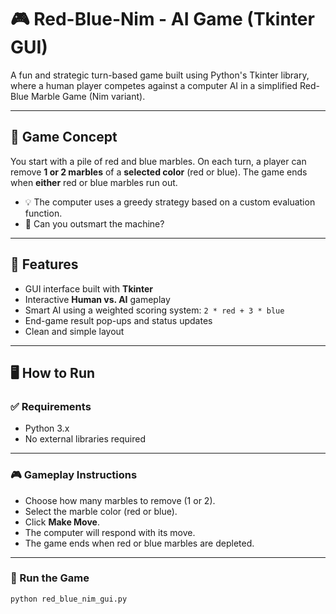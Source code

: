 # 🎮 Red-Blue-Nim - AI Game (Tkinter GUI)

A fun and strategic turn-based game built using Python's Tkinter library, where a human player competes against a computer AI in a simplified Red-Blue Marble Game (Nim variant).

---

## 🧠 Game Concept

You start with a pile of red and blue marbles. On each turn, a player can remove **1 or 2 marbles** of a **selected color** (red or blue). The game ends when **either** red or blue marbles run out.

- 💡 The computer uses a greedy strategy based on a custom evaluation function.
- 🤖 Can you outsmart the machine?

---

## 🎯 Features

- GUI interface built with **Tkinter**
- Interactive **Human vs. AI** gameplay
- Smart AI using a weighted scoring system: `2 * red + 3 * blue`
- End-game result pop-ups and status updates
- Clean and simple layout

---

## 🖥️ How to Run

### ✅ Requirements
- Python 3.x  
- No external libraries required

---

### 🎮 Gameplay Instructions

- Choose how many marbles to remove (1 or 2).
- Select the marble color (red or blue).
- Click **Make Move**.
- The computer will respond with its move.
- The game ends when red or blue marbles are depleted.

---
  
### 🔵 Run the Game

```bash
python red_blue_nim_gui.py

